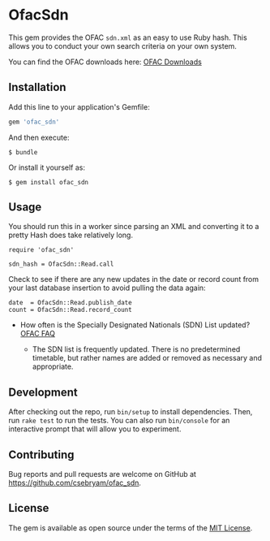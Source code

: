 # OfacSdn
This gem provides the OFAC `sdn.xml` as an easy to use Ruby hash. This allows you to conduct your own search criteria on your own system.

You can find the OFAC downloads here: 
[OFAC Downloads](https://www.treasury.gov/ofac/downloads)

## Installation

Add this line to your application's Gemfile:

```ruby
gem 'ofac_sdn'
```

And then execute:

    $ bundle

Or install it yourself as:

    $ gem install ofac_sdn

## Usage
You should run this in a worker since parsing an XML and converting it to a pretty Hash does take relatively long.

```
require 'ofac_sdn'

sdn_hash = OfacSdn::Read.call
```

Check to see if there are any new updates in the date or record count from your last database insertion to avoid pulling the data again:

```
date  = OfacSdn::Read.publish_date 
count = OfacSdn::Read.record_count
```

* How often is the Specially Designated Nationals (SDN) List updated? [OFAC FAQ](https://www.treasury.gov/resource-center/faqs/Sanctions/Pages/faq_lists.aspx)

	* The SDN list is frequently updated. There is no predetermined timetable, but rather names are added or removed as necessary and appropriate.

## Development

After checking out the repo, run `bin/setup` to install dependencies. Then, run `rake test` to run the tests. You can also run `bin/console` for an interactive prompt that will allow you to experiment.

## Contributing

Bug reports and pull requests are welcome on GitHub at https://github.com/csebryam/ofac_sdn.

## License

The gem is available as open source under the terms of the [MIT License](https://opensource.org/licenses/MIT).

